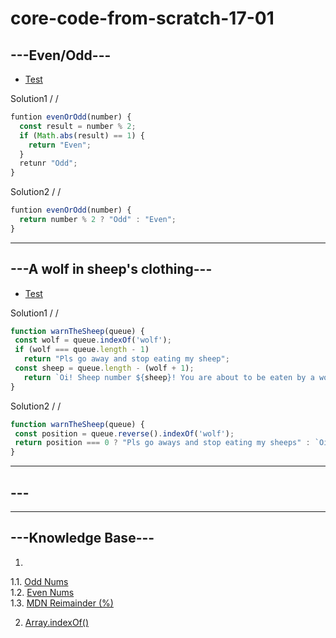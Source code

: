 # core-code-from-scratch-17-01

## ---Even/Odd---

* [Test](https://www.codewars.com/kata/53da3dbb4a5168369a0000fe/train/javascript)

Solution1 / /

``` javascript
funtion evenOrOdd(number) {
  const result = number % 2;
  if (Math.abs(result) == 1) {
    return "Even";
  } 
  retunr "Odd";
}

```

Solution2 / /

``` javascript
funtion evenOrOdd(number) {
  return number % 2 ? "Odd" : "Even";
}

```

---
## ---A wolf in sheep's clothing---
* [Test](https://www.codewars.com/kata/5c8bfa44b9d1192e1ebd3d15/train/javascript)

Solution1 / /
 ``` javascript 
function warnTheSheep(queue) {
  const wolf = queue.indexOf('wolf');
  if (wolf === queue.length - 1)
    return "Pls go away and stop eating my sheep";
  const sheep = queue.length - (wolf + 1);
    return `Oi! Sheep number ${sheep}! You are about to be eaten by a wolf!`;
}
 ```
 
 Solution2 / /
 
 ``` javascript
function warnTheSheep(queue) {
  const position = queue.reverse().indexOf('wolf');
  return position === 0 ? "Pls go aways and stop eating my sheeps" : `Oi, Sheep number ${position}! You are about to be eaten by a wolf`;
}
 ```

---
## ---
---
## ---Knowledge Base---

1.
1.1. [Odd Nums](https://byjus.com/maths/odd-numbers/)<br>
1.2. [Even Nums](https://byjus.com/maths/even-numbers/)<br>
1.3. [MDN Reimainder (%)](https://developer.mozilla.org/en-US/docs/Web/JavaScript/Reference/Operators/Remainder)<br>

2. [Array.indexOf()](https://developer.mozilla.org/en-US/docs/Web/JavaScript/Reference/Global_Objects/Array/indexOf)<br>

